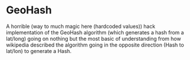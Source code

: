 # GeoHash #
A horrible (way to much magic here (hardcoded values)) hack implementation of the GeoHash algorithm (which generates a hash from a lat/long) going on nothing but the most basic of understanding from how wikipedia described the algorithm going in the opposite direction (Hash to lat/lon) to generate a Hash. 
